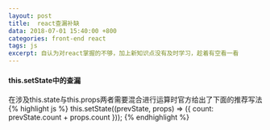 ```yaml
---
layout: post
title:  react查漏补缺
data: 2018-07-01 15:40:00 +800
categories: front-end react
tags: js
excerpt: 自认为对react掌握的不够，加上新知识点没有及时学习，趁着有空看一看
---
```


#### this.setState中的查漏
在涉及this.state与this.props两者需要混合进行运算时官方给出了下面的推荐写法
{% highlight js %}
this.setState((prevState, props) => ({
    count: prevState.count + props.count
}));
{% endhighlight %}